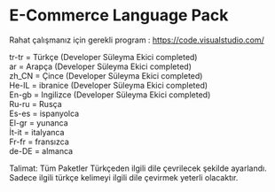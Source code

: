 # E-Commerce Language Pack<br>

Rahat çalışmanız için gerekli program : https://code.visualstudio.com/<br>

tr-tr =  Türkçe (Developer Süleyma Ekici completed) <br>
ar =	Arapça (Developer Süleyma Ekici completed) <br>
zh_CN = Çince (Developer Süleyma Ekici completed)<br>
He-IL = ibranice (Developer Süleyma Ekici completed)<br>
En-gb = Ingilizce (Developer Süleyma Ekici completed)<br>
Ru-ru = Rusça<br>
Es-es = ispanyolca<br>
El-gr = yunanca<br>
İt-it = italyanca<br>
Fr-fr = fransızca<br>
de-DE = almanca<br>


Talimat: Tüm Paketler Türkçeden ilgili dile çevrilecek şekilde ayarlandı. Sadece ilgili türkçe kelimeyi ilgili dile çevirmek yeterli olacaktır.
